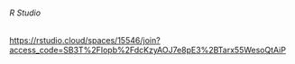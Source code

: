 ###### R Studio
https://rstudio.cloud/spaces/15546/join?access_code=SB3T%2FIopb%2FdcKzyAOJ7e8pE3%2BTarx55WesoQtAiP
